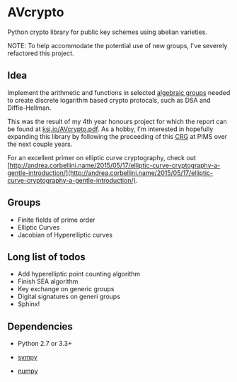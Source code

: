 AVcrypto
========

Python crypto library for public key schemes using abelian varieties.

NOTE: To help accommodate the potential use of new groups, I've severely refactored this project. 

Idea 
------

Implement the arithmetic and functions in selected [algebraic groups](http://en.wikipedia.org/wiki/Algebraic_group) needed to create discrete logarithm based crypto protocals, such as DSA and Diffie-Hellman. 

This was the result of my 4th year honours project for which the report can be found at [ksj.io/AVcrypto.pdf](http://ksj.io/AVcrypto.pdf). As a hobby, I'm interested in hopefully expanding this library by following the preceeding of this [CRG](https://www.pims.math.ca/scientific/collaborative-research-groups/crg-explicit-methods-abelian-varieties-2015-2018) at PIMS over the next couple years.

For an excellent primer on elliptic curve cryptography, check out [http://andrea.corbellini.name/2015/05/17/elliptic-curve-cryptography-a-gentle-introduction/](http://andrea.corbellini.name/2015/05/17/elliptic-curve-cryptography-a-gentle-introduction/).

Groups
------

- Finite fields of prime order 
- Elliptic Curves
- Jacobian of Hyperelliptic curves 

Long list of todos
------------------

- Add hyperelliptic point counting algorithm 
- Finish SEA algorithm 
- Key exchange on generic groups
- Digital signatures on generi groups 
- Sphinx! 

Dependencies
------------

- Python 2.7 or 3.3+

- [sympy](http://www.sympy.org/en/index.html)

- [numpy](http://www.numpy.org/)






